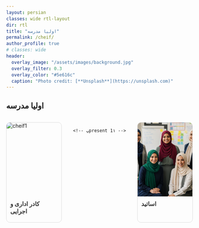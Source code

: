 ```yaml
---
layout: persian  
classes: wide rtl-layout
dir: rtl
title: "اولیا مدرسه"
permalink: /cheif/
author_profile: true
# classes: wide
header:
  overlay_image: "/assets/images/background.jpg"
  overlay_filter: 0.3
  overlay_color: "#5e616c"
  caption: "Photo credit: [**Unsplash**](https://unsplash.com)"
---
```


## اولیا مدرسه

<div class="projects-grid" style="display: flex; flex-wrap: wrap; justify-content: space-between; gap: 20px;">

  <!-- پpresent 1۱ -->
  <div class="project-card" style="width: calc(33.33% - 20px); border: 1px solid #ddd; border-radius: 10px; overflow: hidden; margin-bottom: 20px;">
    <a href="/cheif/Edari/" style="text-decoration: none; color: inherit;">
      <img src="/assets/chiefimages/chiefExec.jpg" 
           alt="cheif1" 
           class="project-image"
           style="width: 100%; height: 200px; object-fit: cover; display: block;">
      <div class="project-content" style="padding: 10px;">
        <h3 class="project-title" style="font-size: 16px; font-weight: bold; margin: 0 0 10px;">
          کادر اداری و اجرایی
        </h3>
      </div>
    </a>
  </div>

    <!-- پpresent 1۱ -->
  <div class="project-card" style="width: calc(33.33% - 20px); border: 1px solid #ddd; border-radius: 10px; overflow: hidden; margin-bottom: 20px;">
    <a href="/cheif/teachers/" style="text-decoration: none; color: inherit;">
      <img src="/assets/cheifimages/teachers.jpg" 
           alt="cheif2" 
           class="project-image"
           style="width: 100%; height: 200px; object-fit: cover; display: block;">
      <div class="project-content" style="padding: 10px;">
        <h3 class="project-title" style="font-size: 16px; font-weight: bold; margin: 0 0 10px;">
          اساتید 
        </h3>
      </div>
    </a>
  </div>

   <!-- پروژه ۳ -->
  

  <!-- پروژه 4 -->
  

<!-- پروژه 5 -->
  
<!-- پروژه 6 -->
   
  <!-- پروژه 7 -->
  

  <!-- پروژه 8 -->
  

  <!-- پروژه 9 -->
  


</div>

<style>
.projects-grid {
  display: grid;
  grid-template-columns: repeat(auto-fill, minmax(300px, 1fr));
  gap: 2rem;
  margin-top: 2rem;
}

.project-card {
  border: 1px solid #eaeaea;
  border-radius: 8px;
  overflow: hidden;
  transition: transform 0.3s ease, box-shadow 0.3s ease;
}

.project-card:hover {
  transform: translateY(-5px);
  box-shadow: 0 10px 20px rgba(0,0,0,0.1);
}

.project-image {
  width: 100%;
  height: 200px;
  object-fit: cover;
}

.project-content {
  padding: 1.5rem;
}

.project-title {
  margin-top: 0;
  color: #333;
}

.project-description {
  color: #666;
  line-height: 1.6;
}
</style>


